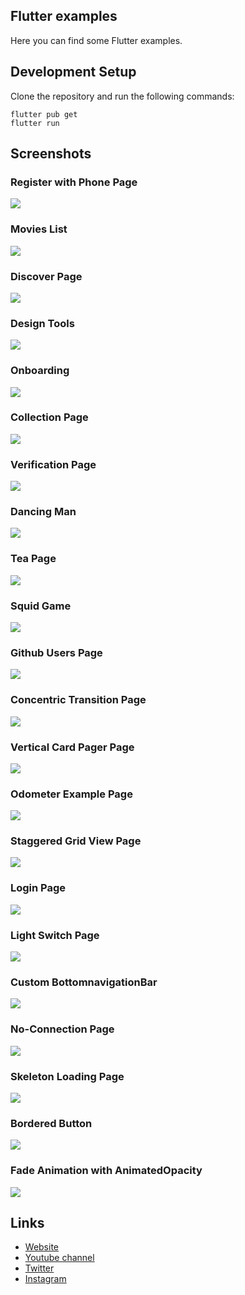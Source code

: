 ## Flutter examples

Here you can find some Flutter examples.

## Development Setup
Clone the repository and run the following commands:
```
flutter pub get
flutter run
```

## Screenshots

### Register with Phone Page
<img src="assets/screenshots/register-with-phone.png" />

### Movies List
<img src="assets/screenshots/movies.png" />

### Discover Page
<img src="assets/screenshots/discover-page.png" />

### Design Tools
<img src="assets/screenshots/design-tools.png" />

### Onboarding 
<img src="assets/screenshots/learning.png" />

### Collection Page
<img src="assets/screenshots/collection-page.png" />

### Verification Page
<img src="assets/screenshots/verification.png" />

### Dancing Man
<img src="assets/screenshots/dancing-man.png" />

### Tea Page
<img src="assets/screenshots/tea-page.png" />

### Squid Game
<img src="assets/screenshots/squid-game.png" />

### Github Users Page
<img src="assets/screenshots/github-users-page.png" />

### Concentric Transition Page
<img src="assets/screenshots/concentric-page.jpg" />

### Vertical Card Pager Page
<img src="assets/screenshots/vertical-card-pager.png" />

### Odometer Example Page
<img src="assets/screenshots/odometer-example.jpg" />

### Staggered Grid View Page
<img src="assets/screenshots/staggered-gridview.png" />

### Login Page
<img src="assets/screenshots/login-page.png" />

### Light Switch Page
<img src="assets/screenshots/light-switch.png" />

### Custom BottomnavigationBar
<img src="assets/screenshots/bottom-navigation-bar.png" />

### No-Connection Page
<img src="assets/screenshots/no-connection.png" />

### Skeleton Loading Page
<img src="assets/screenshots/skeleton-loading.png" />

### Bordered Button
<img src="assets/screenshots/bordered-button.png" />

### Fade Animation with AnimatedOpacity
<img src="assets/screenshots/fade-animation.png" />

## Links

* [Website](https://afgprogrammer.com)
* [Youtube channel](https://youtube.com/afgprogrammer)
* [Twitter](https://twitter.com/afgprogrammer)
* [Instagram](https://instagram.com/afgprogrammer)
